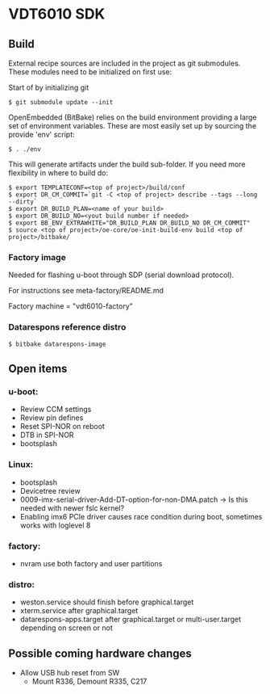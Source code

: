# VDT6010 SDK

## Build
External recipe sources are included in the project as git submodules.
These modules need to be initialized on first use:

Start of by initializing git

`$ git submodule update --init`

OpenEmbedded (BitBake) relies on the build environment providing a large
set of environment variables.  These are most easily set up by sourcing
the provide 'env' script:

`$ . ./env`

This will generate artifacts under the build sub-folder.
If you need more flexibility in where to build do:

```
$ export TEMPLATECONF=<top of project>/build/conf
$ export DR_CM_COMMIT=`git -C <top of project> describe --tags --long --dirty`
$ export DR_BUILD_PLAN=<name of your build>
$ export DR_BUILD_NO=<yout build number if needed>
$ export BB_ENV_EXTRAWHITE="DR_BUILD_PLAN DR_BUILD_NO DR_CM_COMMIT"
$ source <top of project>/oe-core/oe-init-build-env build <top of project>/bitbake/
```

### Factory image
Needed for flashing u-boot through SDP (serial download protocol).

For instructions see meta-factory/README.md

Factory machine = "vdt6010-factory"

### Datarespons reference distro
`$ bitbake datarespons-image`

## Open items
### u-boot:
* Review CCM settings
* Review pin defines
* Reset SPI-NOR on reboot
* DTB in SPI-NOR
* bootsplash

### Linux:
* bootsplash
* Devicetree review
* 0009-imx-serial-driver-Add-DT-option-for-non-DMA.patch -> Is this needed with newer fslc kernel?
* Enabling imx6 PCIe driver causes race condition during boot, sometimes works with loglevel 8

### factory:
* nvram use both factory and user partitions

### distro:
* weston.service should finish before graphical.target
* xterm.service after graphical.target
* datarespons-apps.target after graphical.target or multi-user.target depending on screen or not

## Possible coming hardware changes
* Allow USB hub reset from SW
	* Mount R336, Demount R335, C217
